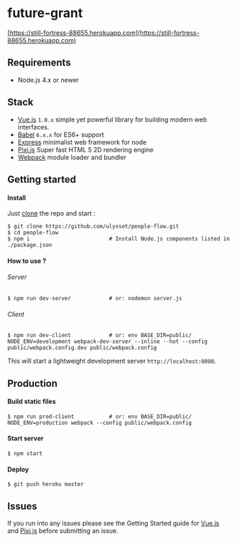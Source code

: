 # future-grant
[https://still-fortress-88655.herokuapp.com](https://still-fortress-88655.herokuapp.com)

## Requirements
- Node.js 4.x or newer

## Stack
- [Vue.js](http://vuejs.org/) `1.0.x` simple yet powerful library for building modern web interfaces.
- [Babel](http://babeljs.io/) `6.x.x` for ES6+ support
- [Express](http://expressjs.com/) minimalist web framework for node
- [Pixi.js](http://www.pixijs.com/) Super fast HTML 5 2D rendering engine
- [Webpack](https://webpack.github.io/) module loader and bundler


## Getting started

#### Install
Just [clone](github-windows://openRepo/https://github.com/ulysset/people-flow.git) the repo
and start :
```shell
$ git clone https://github.com/ulysset/people-flow.git
$ cd people-flow
$ npm i                         # Install Node.js components listed in ./package.json
```

#### How to use ?
###### Server
```shell
$ npm run dev-server            # or: nodemon server.js
```

###### Client
```shell
$ npm run dev-client            # or: env BASE_DIR=public/ NODE_ENV=development webpack-dev-server --inline --hot --config public/webpack.config.dev public/webpack.config
```
This will start a lightweight development server ```http://localhost:8080```.

## Production
#### Build static files
```shell
$ npm run prod-client           # or: env BASE_DIR=public/ NODE_ENV=production webpack --config public/webpack.config
```

#### Start server
```shell
$ npm start
```

#### Deploy
```shell
$ git push heroku master
```

## Issues
If you run into any issues please see the Getting Started guide for [Vue.js](http://vuejs.org/guide/) and [Pixi.js](http://pixijs.github.io/docs/) before submitting an issue.
